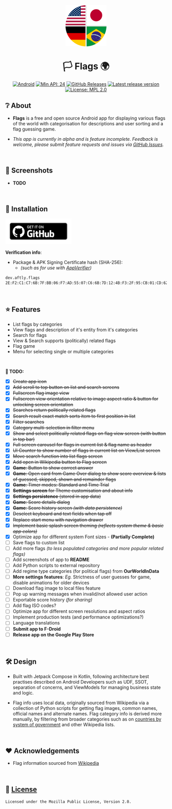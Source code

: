 <div align="center">
    <img src="assets/icon_round.png" width="128" height="128">
</div>

<div align="center">

# 🏳️ Flags 🌍

[![Android](https://img.shields.io/badge/Android-Platform?label=Platform&color=62a900)](https://www.android.com/)
[![Min API: 24](https://img.shields.io/badge/24-minSdkVersion?label=minSdkVersion&color=62a900)](https://developer.android.com/tools/releases/platforms#7.0)
[![GitHub Releases](https://img.shields.io/badge/GitHub_Releases-Download?label=Download&color=62a900)](https://github.com/aftly/Flags/releases)
[![Latest release version](https://img.shields.io/github/v/release/aftly/Flags?include_prereleases&color=dc5d18)](https://github.com/aftly/Flags/releases)
[![License: MPL 2.0](https://img.shields.io/badge/license-MPL%202.0-blue.svg)](https://github.com/aftly/Flags/blob/main/LICENSE)

</div>

## ❔ About
- **Flags** is a free and open source Android app for displaying various flags of the world with categorisation for descriptions and user sorting and a flag guessing game.

- *This app is currently in alpha and is feature incomplete. Feedback is welcome, please submit feature requests and issues via [GitHub Issues](https://github.com/aftly/Flags/issues).*
<br>

## 📸 Screenshots
- **TODO**
<br>

## 📱 Installation
[<img src="assets/badge_github.png" 
    alt="Get it on GitHub" 
    height="80">](https://github.com/aftly/Flags/releases)

**Verification info**:
- Package & APK Signing Certificate hash (SHA-256):
  - *(such as for use with [AppVerifier](https://github.com/soupslurpr/AppVerifier))*
```
dev.aftly.flags 2E:F2:C1:C7:6B:7F:BB:06:F7:AD:55:07:C6:6B:7D:12:4B:F3:2F:95:CB:01:CD:62:C8:DD:E2:F5:5F:3B:71:6C
```
<br>

## ⭐ Features
- List flags by categories
- View flags and description of it's entity from it's categories
- Search for flags
- View & Search supports (politically) related flags
- Flag game
- Menu for selecting single or multiple categories
<br>

 **📌 TODO:**
- [x] ~~Create app icon~~
- [x] ~~Add scroll to top button on list and search screens~~
- [x] ~~Fullscreen flag image view~~
- [x] ~~Fullscreen view orientation relative to image aspect ratio & button for unlocking screen orientation~~
- [x] ~~Searches return politically related flags~~
- [x] ~~Search result exact match sorts item to first position in list~~
- [x] ~~Filter searches~~
- [x] ~~Category multi-selection in filter menu~~
- [x] ~~Show and select politically related flags on flag view screen (with button in top bar)~~
- [x] ~~Full screen carousel for flags in current list & flag name as header~~
- [x] ~~UI Counter to show number of flags in current list on View/List screen~~
- [x] ~~Move search function into list flags screen~~
- [x] ~~Add open in Wikipedia button to Flag screen~~
- [x] ~~**Game**: Button to show correct answer~~
- [x] ~~**Game**: Open card from Game Over dialog to show score overview & lists of guessed, skipped, shown and remainder flags~~
- [x] ~~**Game**: Timer modes: Standard and Time Trial~~
- [x] ~~**Settings screen** for Theme customisation and about info~~
- [x] ~~**Settings persistence** (stored in app data)~~
- [x] ~~**Game**: Score details dialog~~
- [x] ~~**Game**: Score history screen *(with data persistence)*~~
- [x] ~~Deselect keyboard and text fields when tap off~~
- [x] ~~Replace start menu with navigation drawer~~
- [x] ~~Implement basic splash screen theming *(reflects system theme & basic app colors)*~~
- [x] Optimize app for different system Font sizes - **(Partially Complete)**
- [ ] Save flags to custom list
- [ ] Add more flags *(to less populated categories and more popular related flags)*
- [ ] Add screenshots of app to **README**
- [ ] Add Python scripts to external repository
- [ ] Add regime type categories (for political flags) from **OurWorldInData**
- [ ] **More settings features**: *Eg.* Strictness of user guesses for game, disable animations for older devices
- [ ] Download flag image to local files feature
- [ ] Pop up warning messages when invalid/not allowed user action
- [ ] Exportable score history *(for sharing)*
- [ ] Add flag ISO codes?
- [ ] Optimize app for different screen resolutions and aspect ratios
- [ ] Implement production tests (and performance optimizations?)
- [ ] Language translations
- [ ] **Submit app to F-Droid**
- [ ] **Release app on the Google Play Store**
<br>


## 🛠 Design
- Built with Jetpack Compose in Kotlin, following architecture best practises described on Android Developers such as UDF, SSOT, separation of concerns, and ViewModels for managing business state and logic.

- Flag info uses local data, originally sourced from Wikipedia via a collection of Python scripts for getting flag images, common names, official names and alternate names.
Flag category info is derived more manually, by filtering from broader categories such as on [countries by system of government](https://en.wikipedia.org/wiki/List_of_countries_by_system_of_government) and other Wikipedia lists.
<br>

## ❤️ Acknowledgements 
 - Flag information sourced from [Wikipedia](https://en.wikipedia.org/wiki/Main_Page)
<br>

## 🔖 [License](https://github.com/aftly/Flags/blob/main/LICENSE)
```
Licensed under the Mozilla Public License, Version 2.0.
```
